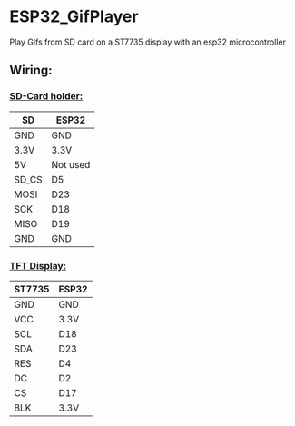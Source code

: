 # ESP32_GifPlayer

Play Gifs from SD card on a ST7735 display with an esp32 microcontroller

## Wiring:

### [SD-Card holder:](https://de.aliexpress.com/item/1005006005013220.html?spm=a2g0o.order_list.order_list_main.26.21ef5c5fhjewSS&gatewayAdapt=glo2deu)

| SD    | ESP32    |
| ----- | -------- |
| GND   | GND      |
| 3.3V  | 3.3V     |
| 5V    | Not used |
| SD_CS | D5       |
| MOSI  | D23      |
| SCK   | D18      |
| MISO  | D19      |
| GND   | GND      |


### [TFT Display:](https://de.aliexpress.com/item/1005003797803015.html?spm=a2g0o.order_list.order_list_main.75.21ef5c5fhjewSS&gatewayAdapt=glo2deu)

| ST7735 | ESP32 |
| ------ | ----- |
| GND    | GND   |
| VCC    | 3.3V  |
| SCL    | D18   |
| SDA    | D23   |
| RES    | D4    |
| DC     | D2    |
| CS     | D17   |
| BLK    | 3.3V  |
